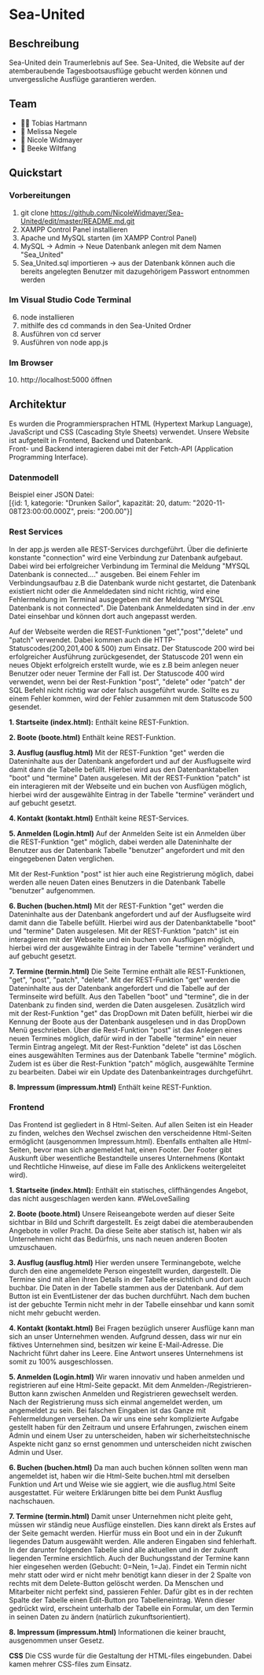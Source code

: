 # Sea-United

## Beschreibung 
Sea-United dein Traumerlebnis auf See.
Sea-United, die Website auf der atemberaubende Tagesbootsausflüge gebucht werden können und unvergessliche Ausflüge garantieren werden.

## Team
 * 🦸‍♂️ Tobias Hartmann
 * :superhero: Melissa Negele
 * :superhero: Nicole Widmayer 
 * :superhero: Beeke Wiltfang

## Quickstart
### Vorbereitungen
 1. git clone https://github.com/NicoleWidmayer/Sea-United/edit/master/README.md.git
 2. XAMPP Control Panel installieren
 3. Apache und MySQL starten (im XAMPP Control Panel)
 4. MySQL -> Admin -> Neue Datenbank anlegen mit dem Namen "Sea_United"
 5. Sea_United.sql importieren -> aus der Datenbank können auch die bereits angelegten Benutzer mit dazugehörigem Passwort entnommen werden
### Im Visual Studio Code Terminal
 6. node installieren
 7. mithilfe des cd commands in den Sea-United Ordner
 8. Ausführen von cd server
 9. Ausführen von node app.js
### Im Browser
 10. http://localhost:5000 öffnen

## Architektur
Es wurden die Programmiersprachen HTML (Hypertext Markup Language), JavaScript und CSS (Cascading Style Sheets) verwendet. 
Unsere Website ist aufgeteilt in Frontend, Backend und Datenbank.  
Front- und Backend interagieren dabei mit der Fetch-API (Application Programming Interface).

 ### Datenmodell
 Beispiel einer JSON Datei:<br>
 [{​​id: 1, kategorie: "Drunken Sailor", kapazität: 20, datum: "2020-11-08T23:00:00.000Z", preis: "200.00"}​​]

 ### Rest Services
In der app.js werden alle REST-Services durchgeführt. Über die definierte konstante "connection" wird eine Verbindung zur Datenbank aufgebaut. 
Dabei wird bei erfolgreicher Verbindung im Terminal die Meldung "MYSQL Datenbank is connected...." ausgeben.
Bei einem Fehler im Verbindungsaufbau z.B die Datenbank wurde nicht gestartet, die Datenbank existiert nicht oder die Anmeldedaten sind nicht richtig, wird eine Fehlermeldung im Terminal ausgegeben mit der Meldung "MYSQL Datenbank is not connected". Die Datenbank Anmeldedaten sind in der .env Datei einsehbar und können dort auch angepasst werden.

Auf der Webseite werden die REST-Funktionen "get","post","delete" und "patch" verwendet.
Dabei kommen auch die HTTP-Statuscodes(200,201,400 & 500) zum Einsatz.
Der Statuscode 200 wird bei erfolgreicher Ausführung zurückgesendet, der Statuscode 201 wenn ein neues Objekt erfolgreich erstellt wurde, wie es z.B beim anlegen neuer Benutzer oder neuer Termine der Fall ist.
Der Statuscode 400 wird verwendet, wenn bei der Rest-Funktion "post", "delete" oder "patch" der SQL Befehl nicht richtig war oder falsch ausgeführt wurde.
Sollte es zu einem Fehler kommen, wird der Fehler zusammen mit dem Statuscode 500 gesendet.

 **1. Startseite (index.html):**
Enthält keine REST-Funktion.
    
 **2. Boote (boote.html)**
Enthält keine REST-Funktion.

 **3. Ausflug (ausflug.html)**
Mit der REST-Funktion "get" werden die Dateninhalte aus der Datenbank angefordert und auf der Ausflugseite wird damit dann die Tabelle befüllt.
Hierbei wird aus den Datenbanktabellen "boot" und "termine" Daten ausgelesen.
Mit der REST-Funktion "patch" ist ein interagieren mit der Webseite und ein buchen von Ausflügen möglich, hierbei wird der ausgewählte Eintrag in der Tabelle "termine" verändert und auf gebucht gesetzt.

 **4. Kontakt (kontakt.html)**
Enthält keine REST-Services.

 **5. Anmelden (Login.html)**
Auf der Anmelden Seite ist ein Anmelden über die REST-Funktion "get" möglich, dabei werden alle Dateninhalte der Benutzer aus der Datenbank Tabelle "benutzer" angefordert und mit den eingegebenen Daten verglichen.

Mit der Rest-Funktion "post" ist hier auch eine Registrierung möglich, dabei werden alle neuen Daten eines Benutzers in die Datenbank Tabelle "benutzer" aufgenommen.

 **6. Buchen (buchen.html)**
Mit der REST-Funktion "get" werden die Dateninhalte aus der Datenbank angefordert und auf der Ausflugseite wird damit dann die Tabelle befüllt.
Hierbei wird aus der Datenbanktabelle "boot" und "termine" Daten ausgelesen.
Mit der REST-Funktion "patch" ist ein interagieren mit der Webseite und ein buchen von Ausflügen möglich, hierbei wird der ausgewählte Eintrag in der Tabelle "termine" verändert und auf gebucht gesetzt.

 **7. Termine (termin.html)**
Die Seite Termine enthält alle REST-Funktionen, "get", "post", "patch", "delete".
Mit der REST-Funktion "get" werden die Dateninhalte aus der Datenbank angefordert und die Tabelle auf der Terminseite wird befüllt. Aus den Tabellen "boot" und "termine", die in der Datenbank zu finden sind, werden die Daten ausgelesen.
Zusätzlich wird mit der Rest-Funktion "get" das DropDown mit Daten befüllt, hierbei wir die Kennung der Boote aus der Datenbank ausgelesen und in das DropDown Menü geschrieben.
Über die Rest-Funktion "post" ist das Anlegen eines neuen Termines möglich, dafür wird in der Tabelle "termine" ein neuer Termin Eintrag angelegt.
Mit der Rest-Funktion "delete" ist das Löschen eines ausgewählten Termines aus der Datenbank Tabelle "termine" möglich.
Zudem ist es über die Rest-Funktion "patch" möglich, ausgewählte Termine zu bearbeiten. Dabei wir ein Update des Datenbankeintrages durchgeführt.

 **8. Impressum (impressum.html)**
 Enthält keine REST-Funktion.

 ### Frontend
Das Frontend ist gegliedert in 8 Html-Seiten. Auf allen Seiten ist ein Header zu finden, welches den Wechsel zwischen den verscheidenne Html-Seiten ermöglicht (ausgenommen Impressum.html). Ebenfalls enthalten alle Html-Seiten, bevor man sich angemeldet hat, einen Footer. Der Footer gibt Auskunft über wesentliche Bestandteile unseres Unternehmens (Kontakt und Rechtliche Hinweise, auf diese im Falle des Anklickens weitergeleitet wird).  

 **1. Startseite (index.html):**
Enthält ein statisches, cliffhängendes Angebot, das nicht ausgeschlagen werden kann. #WeLoveSailing
    
 **2. Boote (boote.html)**
Unsere Reiseangebote werden auf dieser Seite sichtbar in Bild und Schrift dargestellt. Es zeigt dabei die atemberaubenden Angebote in voller Pracht. Da diese Seite aber statisch ist, haben wir als Unternehmen nicht das Bedürfnis, uns nach neuen anderen Booten umzuschauen. 

 **3. Ausflug (ausflug.html)**
Hier werden unsere Terminangebote, welche durch den eine angemeldete Person eingestellt wurden, dargestellt. Die Termine sind mit allen ihren Details in der Tabelle ersichtlich und dort auch buchbar. Die Daten in der Tabelle stammen aus der Datenbank. Auf dem Button ist ein EventListener der das buchen durchführt. Nach dem buchen ist der gebuchte Termin nicht mehr in der Tabelle einsehbar und kann somit nicht mehr gebucht werden. 

 **4. Kontakt (kontakt.html)**
Bei Fragen bezüglich unserer Ausflüge kann man sich an unser Unternehmen wenden. Aufgrund dessen, dass wir nur ein fiktives Unternehmen sind, besitzen wir keine E-Mail-Adresse. Die Nachricht führt daher ins Leere. Eine Antwort unseres Unternehmens ist somit zu 100% ausgeschlossen.

 **5. Anmelden (Login.html)**
Wir waren innovativ und haben anmelden und registrieren auf eine Html-Seite gepackt. Mit dem Anmelden-/Registrieren-Button kann zwischen Anmelden und Registrieren gewechselt werden. Nach der Registrierung muss sich einmal angemeldet werden, um angemeldet zu sein. Bei falschen Eingaben ist das Ganze mit Fehlermeldungen versehen. 
Da wir uns eine sehr komplizierte Aufgabe gestellt haben für den Zeitraum und unsere Erfahrungen, zwischen einem Admin und einem User zu unterscheiden, haben wir sicherheitstechnische Aspekte nicht ganz so ernst genommen und unterscheiden nicht zwischen Admin und User. 

 **6. Buchen (buchen.html)**
Da man auch buchen können sollten wenn man angemeldet ist, haben wir die Html-Seite buchen.html mit derselben Funktion und Art und Weise wie sie aggiert, wie die ausflug.html Seite ausgestattet. Für weitere Erklärungen bitte bei dem Punkt Ausflug nachschauen. 


 **7. Termine (termin.html)**
Damit unser Unternehmen nicht pleite geht, müssen wir ständig neue Ausflüge einstellen. Dies kann direkt als Erstes auf der Seite gemacht werden. Hierfür muss ein Boot und ein in der Zukunft liegendes Datum ausgewählt werden. Alle anderen Eingaben sind fehlerhaft. In der darunter folgenden Tabelle sind alle aktuellen und in der zukunft liegenden Termine ersichtlich. Auch der Buchungsstand der Termine kann hier eingesehen werden (Gebucht: 0=Nein, 1=Ja). 
Findet ein Termin nicht mehr statt oder wird er nicht mehr benötigt kann dieser in der 2 Spalte von rechts mit dem Delete-Button gelöscht werden. 
Da Menschen und Mitarbeiter nicht perfekt sind, passieren Fehler. Dafür gibt es in der rechten Spalte der Tabelle einen Edit-Button pro Tabelleneintrag. Wenn dieser gedrückt wird, erscheint unterhalb der Tabelle ein Formular, um den Termin in seinen Daten zu ändern (natürlich zukunftsorientiert).

 **8. Impressum (impressum.html)**
Informationen die keiner braucht, ausgenommen unser Gesetz. 

**CSS**
Die CSS wurde für die Gestaltung der HTML-files eingebunden. Dabei kamen mehrer CSS-files zum Einsatz. 
